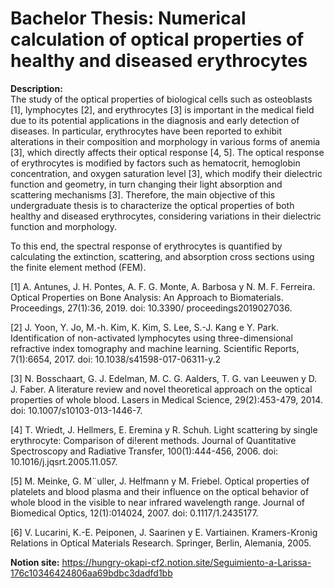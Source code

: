 
# Bachelor Thesis: Numerical calculation of optical properties of healthy and diseased erythrocytes

**Description:**  
The study of the optical properties of biological cells such as osteoblasts [1], lymphocytes [2], and erythrocytes [3] is important in the medical field due to its potential applications in the diagnosis and early detection of diseases. In particular, erythrocytes have been reported to exhibit alterations in their composition and morphology in various forms of anemia [3], which directly affects their optical response [4, 5]. The optical response of erythrocytes is modified by factors such as hematocrit, hemoglobin concentration, and oxygen saturation level [3], which modify their dielectric function and geometry, in turn changing their light absorption and scattering mechanisms [3]. Therefore, the main objective of this undergraduate thesis is to characterize the optical properties of both healthy and diseased erythrocytes, considering variations in their dielectric function and morphology.

To this end, the spectral response of erythrocytes is quantified by calculating the extinction, scattering, and absorption cross sections using the finite element method (FEM).

[1] A. Antunes, J. H. Pontes, A. F. G. Monte, A. Barbosa y N. M. F. Ferreira. Optical Properties on Bone Analysis: An Approach to Biomaterials. Proceedings, 27(1):36, 2019. doi: 10.3390/
proceedings2019027036.

[2] J. Yoon, Y. Jo, M.-h. Kim, K. Kim, S. Lee, S.-J. Kang e Y. Park. Identification of non-activated lymphocytes using three-dimensional refractive index tomography and machine learning. Scientific Reports, 7(1):6654, 2017. doi: 10.1038/s41598-017-06311-y.2

[3] N. Bosschaart, G. J. Edelman, M. C. G. Aalders, T. G. van Leeuwen y D. J. Faber. A literature review and novel theoretical approach on the optical properties of whole blood. Lasers in Medical Science, 29(2):453-479, 2014. doi: 10.1007/s10103-013-1446-7.

[4] T. Wriedt, J. Hellmers, E. Eremina y R. Schuh. Light scattering by single erythrocyte: Comparison of di!erent methods. Journal of Quantitative Spectroscopy and Radiative Transfer, 100(1):444-456, 2006. doi: 10.1016/j.jqsrt.2005.11.057.

[5] M. Meinke, G. M¨uller, J. Helfmann y M. Friebel. Optical properties of platelets and blood plasma and their influence on the optical behavior of whole blood in the visible to near infrared wavelength range. Journal of Biomedical Optics, 12(1):014024, 2007. doi: 0.1117/1.2435177.

[6] V. Lucarini, K.-E. Peiponen, J. Saarinen y E. Vartiainen. Kramers-Kronig Relations in Optical Materials Research. Springer, Berlin, Alemania, 2005.

**Notion site:**  https://hungry-okapi-cf2.notion.site/Seguimiento-a-Larissa-176c10346424806aa69bdbc3dadfd1bb

